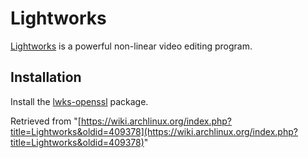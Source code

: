 # Lightworks

[Lightworks](https://www.lwks.com/) is a powerful non-linear video editing program.

## Installation

Install the [lwks-openssl](https://aur.archlinux.org/packages/lwks-openssl/) package.

Retrieved from "[https://wiki.archlinux.org/index.php?title=Lightworks&oldid=409378](https://wiki.archlinux.org/index.php?title=Lightworks&oldid=409378)"